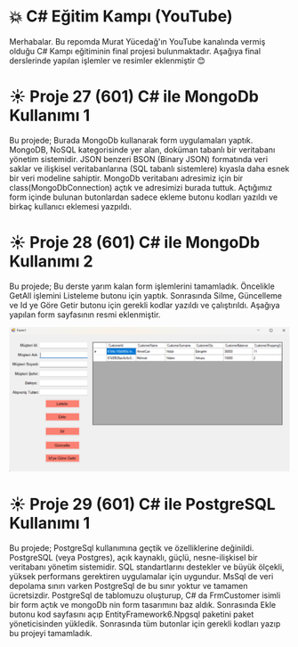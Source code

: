 # :boom: C# Eğitim Kampı (YouTube)

Merhabalar. Bu repomda Murat Yücedağ'ın YouTube kanalında vermiş olduğu C# Kampı eğitiminin final projesi bulunmaktadır. Aşağıya final derslerinde yapılan işlemler ve resimler eklenmiştir :blush: 


# :sunny: Proje 27 (601) C# ile MongoDb Kullanımı 1
Bu projede; Burada MongoDb kullanarak form uygulamaları yaptık. MongoDB, NoSQL kategorisinde yer alan, doküman tabanlı bir veritabanı yönetim sistemidir. JSON benzeri BSON (Binary JSON) formatında veri saklar ve ilişkisel veritabanlarına (SQL tabanlı sistemlere) kıyasla daha esnek bir veri modeline sahiptir. MongoDb veritabanı adresimiz için bir class(MongoDbConnection) açtık ve adresimizi burada tuttuk. Açtığımız form içinde bulunan butonlardan sadece ekleme butonu kodları yazıldı ve birkaç kullanıcı eklemesi yazpıldı. 

# :sunny: Proje 28 (601) C# ile MongoDb Kullanımı 2
Bu projede; Bu derste yarım kalan form işlemlerini tamamladık. Öncelikle GetAll işlemini Listeleme butonu için yaptık. Sonrasında Silme, Güncelleme ve Id ye Göre Getir butonu için gerekli kodlar yazıldı ve çalıştırıldı. Aşağıya yapılan form sayfasının resmi eklenmiştir.  

![FrmMongoDb](https://github.com/DemirbasAlperen/CSharpEgitimKampi601/blob/master/FrmMongoDb.png)

# :sunny: Proje 29 (601) C# ile PostgreSQL Kullanımı 1
Bu projede; PostgreSql kullanımına geçtik ve özelliklerine değinildi. PostgreSQL (veya Postgres), açık kaynaklı, güçlü, nesne-ilişkisel bir veritabanı yönetim sistemidir. SQL standartlarını destekler ve büyük ölçekli, yüksek performans gerektiren uygulamalar için uygundur. MsSql de veri depolama sınırı varken PostgreSql de bu sınır yoktur ve tamamen ücretsizdir. PostgreSql de tablomuzu oluşturup, C# da FrmCustomer isimli bir form açtık ve mongoDb nin form tasarımını baz aldık. Sonrasında Ekle butonu kod sayfasını açıp EntityFramework6.Npgsql paketini paket yöneticisinden yükledik. Sonrasında tüm butonlar için gerekli kodları yazıp bu projeyi tamamladık. 
